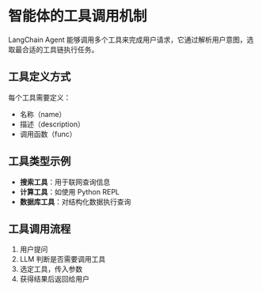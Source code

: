 # 智能体的工具调用机制

LangChain Agent 能够调用多个工具来完成用户请求，它通过解析用户意图，选取最合适的工具链执行任务。

## 工具定义方式

每个工具需要定义：
- 名称（name）
- 描述（description）
- 调用函数（func）

## 工具类型示例

- **搜索工具**：用于联网查询信息
- **计算工具**：如使用 Python REPL
- **数据库工具**：对结构化数据执行查询

## 工具调用流程

1. 用户提问
2. LLM 判断是否需要调用工具
3. 选定工具，传入参数
4. 获得结果后返回给用户
